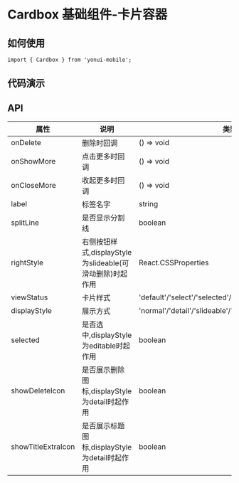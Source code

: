 # Cardbox 基础组件-卡片容器
## 如何使用

```
import { Cardbox } from 'yonui-mobile';

```

## 代码演示


## API

属性 | 说明 | 类型 | 默认值 | 必选
----|-----|------|------|------
onDelete | 删除时回调 | () => void | 无 | false
onShowMore | 点击更多时回调 | () => void | 无 | false
onCloseMore | 收起更多时回调 | () => void | 无 | false
label | 标签名字 | string | '明细' | false
splitLine | 是否显示分割线 | boolean | true | false
rightStyle | 右侧按钮样式,displayStyle为slideable(可滑动删除)时起作用 | React.CSSProperties | 无 | false
viewStatus | 卡片样式 | 'default'/'select'/'selected'/'detail'/'browse' | 'default' | false
displayStyle | 展示方式 | 'normal'/'detail'/'slideable'/'extra'/'editable'/'listDetail' | 无 | false
selected | 是否选中,displayStyle为editable时起作用 | boolean | 无 | false
showDeleteIcon | 是否展示删除图标,displayStyle为detail时起作用 | boolean | true | false
showTitleExtraIcon | 是否展示标题图标,displayStyle为detail时起作用 | boolean | false | false

